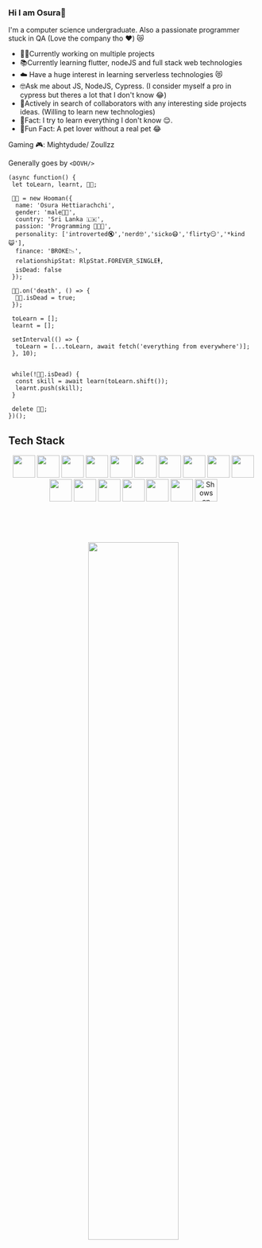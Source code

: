 ### Hi I am Osura👋
I'm a computer science undergraduate. Also a passionate programmer stuck in QA (Love the company tho ❤️) 😿

 - 👷‍♂️Currently working on multiple projects
 - 📚Currently learning flutter, nodeJS and full stack web technologies
 - ☁️ Have a huge interest in learning serverless technologies 😻
 - 🤓Ask me about JS, NodeJS, Cypress. (I consider myself a pro in cypress but theres a lot that I don't know 😂)
 - 🥰Actively in search of collaborators with any interesting side projects ideas. (Willing to learn new technologies)
 - 💯Fact: I try to learn everything I don't know 😌.
 - 🎈Fun Fact: A pet lover without a real pet 😂

Gaming 🎮: Mightydude/ Zoullzz

Generally goes by `<DOVH/>`


```JS
(async function() {
 let toLearn, learnt, 🧔🏽;
 
 🧔🏽 = new Hooman({
  name: 'Osura Hettiarachchi',
  gender: 'male👦🏽',
  country: 'Sri Lanka 🇱🇰',
  passion: 'Programming 👨🏽‍💻',
  personality: ['introverted🔇','nerd🤓','sicko😷','flirty😏','*kind😺'],
  finance: 'BROKE📉',
  relationshipStat: RlpStat.FOREVER_SINGLE🕴,
  isDead: false
 });

 🧔🏽.on('death', () => {
  🧔🏽.isDead = true;
 });

 toLearn = [];
 learnt = [];

 setInterval(() => {
  toLearn = [...toLearn, await fetch('everything from everywhere')];
 }, 10);

 
 while(!🧔🏽.isDead) {
  const skill = await learn(toLearn.shift());
  learnt.push(skill);
 }
 
 delete 🧔🏽;
})();
```

## Tech Stack
<p align="center">
<a href="https://developer.mozilla.org/en-US/docs/Web/JavaScript"><img src="https://cdn.jsdelivr.net/gh/devicons/devicon/icons/javascript/javascript-original.svg" height="45" /></a>
<a href="https://www.typescriptlang.org/"><img src="https://cdn.jsdelivr.net/gh/devicons/devicon/icons/typescript/typescript-original.svg" height="45" /></a>
<a href="https://www.cypress.io/"><img src="https://github.com/cypress-io/cypress-icons/blob/master/src/logo/cypress-io-logo-round.svg" height="45" /></a>
<a href="https://nodejs.org/en/"><img src="https://cdn.jsdelivr.net/gh/devicons/devicon/icons/nodejs/nodejs-original-wordmark.svg" height="45" /></a>
<a href="https://vuejs.org/"><img src="https://cdn.jsdelivr.net/gh/devicons/devicon/icons/vuejs/vuejs-original.svg" height="45" /></a>
<a href="https://reactjs.org/"><img src="https://cdn.jsdelivr.net/gh/devicons/devicon/icons/react/react-original.svg" height="45" /></a>
<a href="https://expressjs.com/"><img src="https://cdn.discordapp.com/attachments/922111827171758110/979995665084084275/unknown.png" height="45" /></a>
<a href="https://socket.io/"><img src="https://cdn.jsdelivr.net/gh/devicons/devicon/icons/socketio/socketio-original.svg" height="45" /></a>
<a href="https://www.java.com/en/"><img src="https://cdn.jsdelivr.net/gh/devicons/devicon/icons/java/java-original.svg" height="45" /></a>
<a href="https://www.jetbrains.com/idea/"><img src="https://cdn.jsdelivr.net/gh/devicons/devicon/icons/intellij/intellij-original.svg" height="45" /></a>
<a href="https://code.visualstudio.com/"><img src="https://cdn.jsdelivr.net/gh/devicons/devicon/icons/vscode/vscode-original.svg" height="45" /></a>
<a href="https://www.selenium.dev/"><img src="https://cdn.jsdelivr.net/gh/devicons/devicon/icons/selenium/selenium-original.svg" height="45" /></a>
<a href="https://www.mongodb.com/"><img src="https://cdn.jsdelivr.net/gh/devicons/devicon/icons/mongodb/mongodb-original.svg" height="45" /></a>
<a href="https://www.mysql.com/"><img src="https://cdn.jsdelivr.net/gh/devicons/devicon/icons/mysql/mysql-original-wordmark.svg" height="45" /></a>
<a href="https://firebase.google.com/"><img src="https://cdn.jsdelivr.net/gh/devicons/devicon/icons/firebase/firebase-plain.svg" height="45" /></a>
<a href="https://git-scm.com/"><img src="https://cdn.jsdelivr.net/gh/devicons/devicon/icons/git/git-original.svg" height="45" /></a>
<a href="https://github.com/">
 <picture>
  <source media="(prefers-color-scheme: dark)" srcset="https://cdn.discordapp.com/attachments/922111827171758110/980004387206344714/GitHub-Mark-Light-120px-plus.png">
  <source media="(prefers-color-scheme: light)" srcset="https://cdn.discordapp.com/attachments/922111827171758110/980004386933727232/GitHub-Mark-120px-plus.png">
  <img alt="Shows an illustrated sun in light color mode and a moon with stars in dark color mode." src="https://cdn.jsdelivr.net/gh/devicons/devicon/icons/github/github-original.svg" height="45" >
</picture>
</a>
</p>
<br />
<br />
<br />
<p align="center">
 <img src="https://github-readme-streak-stats.herokuapp.com/?user=dovh-me&theme=dark" width="60%" >
</p>
